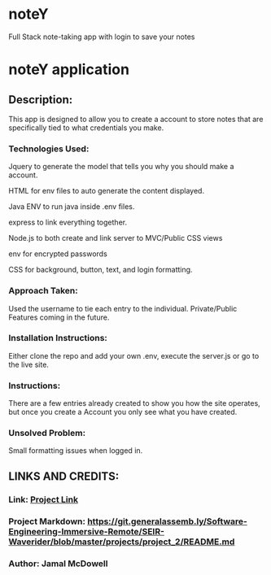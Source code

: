 # noteY
Full Stack note-taking app with login to save your notes

# noteY application

## Description:
This app is designed to allow you to create a account to store notes that are specifically tied to what credentials you make.

### Technologies Used:
Jquery to generate the model that tells you why you should make a account.

HTML for env files to auto generate the content displayed.

Java ENV to run java inside .env files.

express to link everything together.

Node.js to both create and link server to MVC/Public CSS views

env for encrypted passwords

CSS for background, button, text, and login formatting.

### Approach Taken:
Used the username to tie each entry to the individual. Private/Public Features coming in the future.

### Installation Instructions:
Either clone the repo and add your own .env, execute the server.js or go to the live site.

### Instructions:
There are a few entries already created to show you how the site operates, but once you create a Account you only see what you have created.

### Unsolved Problem:
Small formatting issues when logged in.

## LINKS AND CREDITS:

### Link: [Project Link](https://interanc-notey.herokuapp.com/notey)

### Project Markdown: https://git.generalassemb.ly/Software-Engineering-Immersive-Remote/SEIR-Waverider/blob/master/projects/project_2/README.md

### Author: Jamal McDowell
